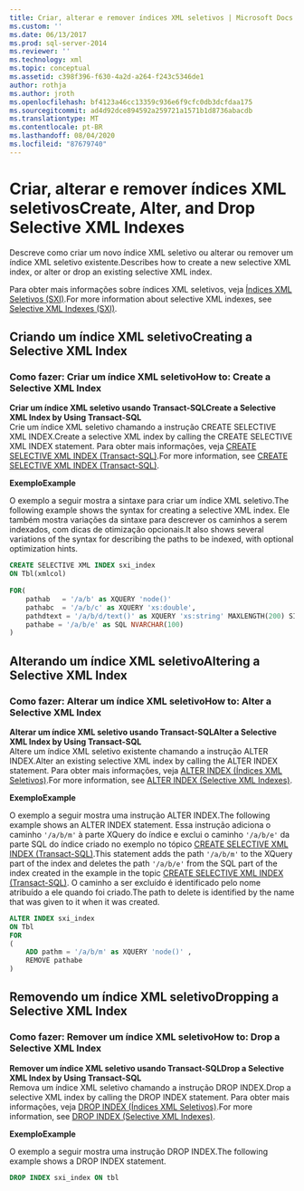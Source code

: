 ```yaml
---
title: Criar, alterar e remover índices XML seletivos | Microsoft Docs
ms.custom: ''
ms.date: 06/13/2017
ms.prod: sql-server-2014
ms.reviewer: ''
ms.technology: xml
ms.topic: conceptual
ms.assetid: c398f396-f630-4a2d-a264-f243c5346de1
author: rothja
ms.author: jroth
ms.openlocfilehash: bf4123a46cc13359c936e6f9cfc0db3dcfdaa175
ms.sourcegitcommit: ad4d92dce894592a259721a1571b1d8736abacdb
ms.translationtype: MT
ms.contentlocale: pt-BR
ms.lasthandoff: 08/04/2020
ms.locfileid: "87679740"
---
```

# <a name="create-alter-and-drop-selective-xml-indexes"></a><span data-ttu-id="4b0fc-102">Criar, alterar e remover índices XML seletivos</span><span class="sxs-lookup"><span data-stu-id="4b0fc-102">Create, Alter, and Drop Selective XML Indexes</span></span>
  <span data-ttu-id="4b0fc-103">Descreve como criar um novo índice XML seletivo ou alterar ou remover um índice XML seletivo existente.</span><span class="sxs-lookup"><span data-stu-id="4b0fc-103">Describes how to create a new selective XML index, or alter or drop an existing selective XML index.</span></span>  
  
 <span data-ttu-id="4b0fc-104">Para obter mais informações sobre índices XML seletivos, veja [Índices XML Seletivos &#40;SXI&#41;](selective-xml-indexes-sxi.md).</span><span class="sxs-lookup"><span data-stu-id="4b0fc-104">For more information about selective XML indexes, see [Selective XML Indexes &#40;SXI&#41;](selective-xml-indexes-sxi.md).</span></span>  
  
##  <a name="creating-a-selective-xml-index"></a><a name="create"></a> <span data-ttu-id="4b0fc-105">Criando um índice XML seletivo</span><span class="sxs-lookup"><span data-stu-id="4b0fc-105">Creating a Selective XML Index</span></span>  
  
### <a name="how-to-create-a-selective-xml-index"></a><span data-ttu-id="4b0fc-106">Como fazer: Criar um índice XML seletivo</span><span class="sxs-lookup"><span data-stu-id="4b0fc-106">How to: Create a Selective XML Index</span></span>  
 <span data-ttu-id="4b0fc-107">**Criar um índice XML seletivo usando Transact-SQL**</span><span class="sxs-lookup"><span data-stu-id="4b0fc-107">**Create a Selective XML Index by Using Transact-SQL**</span></span>  
 <span data-ttu-id="4b0fc-108">Crie um índice XML seletivo chamando a instrução CREATE SELECTIVE XML INDEX.</span><span class="sxs-lookup"><span data-stu-id="4b0fc-108">Create a selective XML index by calling the CREATE SELECTIVE XML INDEX statement.</span></span> <span data-ttu-id="4b0fc-109">Para obter mais informações, veja [CREATE SELECTIVE XML INDEX &#40;Transact-SQL&#41;](/sql/t-sql/statements/create-selective-xml-index-transact-sql).</span><span class="sxs-lookup"><span data-stu-id="4b0fc-109">For more information, see [CREATE SELECTIVE XML INDEX &#40;Transact-SQL&#41;](/sql/t-sql/statements/create-selective-xml-index-transact-sql).</span></span>  
  
 <span data-ttu-id="4b0fc-110">**Exemplo**</span><span class="sxs-lookup"><span data-stu-id="4b0fc-110">**Example**</span></span>  
  
 <span data-ttu-id="4b0fc-111">O exemplo a seguir mostra a sintaxe para criar um índice XML seletivo.</span><span class="sxs-lookup"><span data-stu-id="4b0fc-111">The following example shows the syntax for creating a selective XML index.</span></span> <span data-ttu-id="4b0fc-112">Ele também mostra variações da sintaxe para descrever os caminhos a serem indexados, com dicas de otimização opcionais.</span><span class="sxs-lookup"><span data-stu-id="4b0fc-112">It also shows several variations of the syntax for describing the paths to be indexed, with optional optimization hints.</span></span>  
  
```sql  
CREATE SELECTIVE XML INDEX sxi_index  
ON Tbl(xmlcol)  
  
FOR(  
    pathab   = '/a/b' as XQUERY 'node()'  
    pathabc  = '/a/b/c' as XQUERY 'xs:double',   
    pathdtext = '/a/b/d/text()' as XQUERY 'xs:string' MAXLENGTH(200) SINGLETON  
    pathabe = '/a/b/e' as SQL NVARCHAR(100)  
)  
```  
  
  
  
##  <a name="altering-a-selective-xml-index"></a><a name="alter"></a> <span data-ttu-id="4b0fc-113">Alterando um índice XML seletivo</span><span class="sxs-lookup"><span data-stu-id="4b0fc-113">Altering a Selective XML Index</span></span>  
  
### <a name="how-to-alter-a-selective-xml-index"></a><span data-ttu-id="4b0fc-114">Como fazer: Alterar um índice XML seletivo</span><span class="sxs-lookup"><span data-stu-id="4b0fc-114">How to: Alter a Selective XML Index</span></span>  
 <span data-ttu-id="4b0fc-115">**Alterar um índice XML seletivo usando Transact-SQL**</span><span class="sxs-lookup"><span data-stu-id="4b0fc-115">**Alter a Selective XML Index by Using Transact-SQL**</span></span>  
 <span data-ttu-id="4b0fc-116">Altere um índice XML seletivo existente chamando a instrução ALTER INDEX.</span><span class="sxs-lookup"><span data-stu-id="4b0fc-116">Alter an existing selective XML index by calling the ALTER INDEX statement.</span></span> <span data-ttu-id="4b0fc-117">Para obter mais informações, veja [ALTER INDEX &#40;Índices XML Seletivos&#41;](../indexes/indexes.md).</span><span class="sxs-lookup"><span data-stu-id="4b0fc-117">For more information, see [ALTER INDEX &#40;Selective XML Indexes&#41;](../indexes/indexes.md).</span></span>  
  
 <span data-ttu-id="4b0fc-118">**Exemplo**</span><span class="sxs-lookup"><span data-stu-id="4b0fc-118">**Example**</span></span>  
  
 <span data-ttu-id="4b0fc-119">O exemplo a seguir mostra uma instrução ALTER INDEX.</span><span class="sxs-lookup"><span data-stu-id="4b0fc-119">The following example shows an ALTER INDEX statement.</span></span> <span data-ttu-id="4b0fc-120">Essa instrução adiciona o caminho `'/a/b/m'` à parte XQuery do índice e exclui o caminho `'/a/b/e'` da parte SQL do índice criado no exemplo no tópico [CREATE SELECTIVE XML INDEX &#40;Transact-SQL&#41;](/sql/t-sql/statements/create-selective-xml-index-transact-sql).</span><span class="sxs-lookup"><span data-stu-id="4b0fc-120">This statement adds the path `'/a/b/m'` to the XQuery part of the index and deletes the path `'/a/b/e'` from the SQL part of the index created in the example in the topic [CREATE SELECTIVE XML INDEX &#40;Transact-SQL&#41;](/sql/t-sql/statements/create-selective-xml-index-transact-sql).</span></span> <span data-ttu-id="4b0fc-121">O caminho a ser excluído é identificado pelo nome atribuído a ele quando foi criado.</span><span class="sxs-lookup"><span data-stu-id="4b0fc-121">The path to delete is identified by the name that was given to it when it was created.</span></span>  
  
```sql  
ALTER INDEX sxi_index  
ON Tbl  
FOR   
(  
    ADD pathm = '/a/b/m' as XQUERY 'node()' ,  
    REMOVE pathabe  
)  
```  
  
  
  
##  <a name="dropping-a-selective-xml-index"></a><a name="drop"></a> <span data-ttu-id="4b0fc-122">Removendo um índice XML seletivo</span><span class="sxs-lookup"><span data-stu-id="4b0fc-122">Dropping a Selective XML Index</span></span>  
  
### <a name="how-to-drop-a-selective-xml-index"></a><span data-ttu-id="4b0fc-123">Como fazer: Remover um índice XML seletivo</span><span class="sxs-lookup"><span data-stu-id="4b0fc-123">How to: Drop a Selective XML Index</span></span>  
 <span data-ttu-id="4b0fc-124">**Remover um índice XML seletivo usando Transact-SQL**</span><span class="sxs-lookup"><span data-stu-id="4b0fc-124">**Drop a Selective XML Index by Using Transact-SQL**</span></span>  
 <span data-ttu-id="4b0fc-125">Remova um índice XML seletivo chamando a instrução DROP INDEX.</span><span class="sxs-lookup"><span data-stu-id="4b0fc-125">Drop a selective XML index by calling the DROP INDEX statement.</span></span> <span data-ttu-id="4b0fc-126">Para obter mais informações, veja [DROP INDEX &#40;Índices XML Seletivos&#41;](/sql/t-sql/statements/drop-index-selective-xml-indexes).</span><span class="sxs-lookup"><span data-stu-id="4b0fc-126">For more information, see [DROP INDEX &#40;Selective XML Indexes&#41;](/sql/t-sql/statements/drop-index-selective-xml-indexes).</span></span>  
  
 <span data-ttu-id="4b0fc-127">**Exemplo**</span><span class="sxs-lookup"><span data-stu-id="4b0fc-127">**Example**</span></span>  
  
 <span data-ttu-id="4b0fc-128">O exemplo a seguir mostra uma instrução DROP INDEX.</span><span class="sxs-lookup"><span data-stu-id="4b0fc-128">The following example shows a DROP INDEX statement.</span></span>  
  
```sql  
DROP INDEX sxi_index ON tbl  
```  
  
 
  
  
